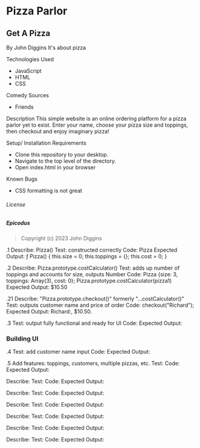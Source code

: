 # Pizza Parlor
## Get A Pizza

By John Diggins
It's about pizza

Technologies Used
- JavaScript
- HTML
- CSS

Comedy Sources
- Friends

Description
This simple website is an online ordering platform for a pizza parlor yet to exist.
Enter your name, choose your pizza size and toppings, then checkout and enjoy imaginary pizza!

Setup/ Installation Requirements 
- Clone this repository to your desktop.
- Navigate to the top level of the directory.
- Open index.html in your browser

Known Bugs
- CSS formatting is not great

###### License

##### Epicodus
>Copyright (c) 2023 John Diggins

.1 Describe: Pizza()
Test: constructed correctly
Code: Pizza
Expected Output: ƒ Pizza() {
  this.size = 0;
  this.toppings = {};
  this.cost = 0;
}

.2 Describe: Pizza.prototype.costCalculator()
Test: adds up number of toppings and accounts for size, outputs Number
Code: Pizza {size: 3, toppings: Array(3), cost: 0}; Pizza.prototype.costCalculator(pizza1)
Expected Output: $10.50

.21 Describe: "Pizza.prototype.checkout()" formerly "...costCalculator()"
Test: outputs customer name and price of order
Code: checkout("Richard");
Expected Output: Richard:, $10.50.

.3
Test: output fully functional and ready for UI
Code:
Expected Output:

### Building UI
.4 
Test: add customer name input 
Code:
Expected Output:

.5 Add features: toppings, customers, multiple pizzas, etc.
Test:
Code:
Expected Output:

Describe:
Test:
Code:
Expected Output:

Describe:
Test:
Code:
Expected Output:

Describe:
Test:
Code:
Expected Output:

Describe:
Test:
Code:
Expected Output:

Describe:
Test:
Code:
Expected Output:

Describe:
Test:
Code:
Expected Output:

